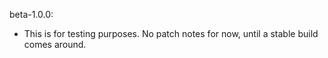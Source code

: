 beta-1.0.0:

- This is for testing purposes. No patch notes for now, until a stable build comes around.